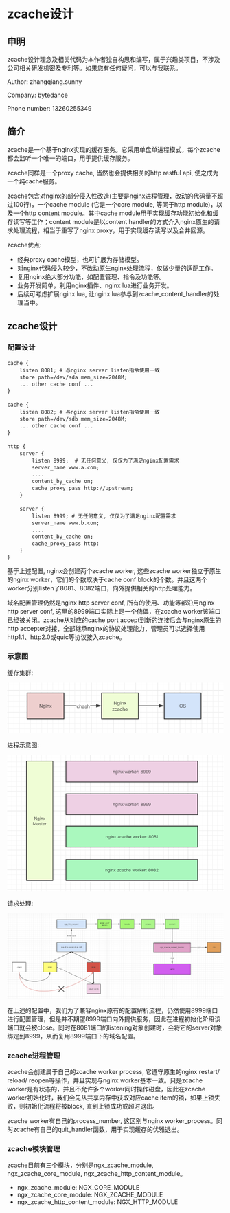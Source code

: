 # zcache设计

## 申明

zcache设计理念及相关代码为本作者独自构思和编写，属于兴趣类项目，不涉及公司相关研发机密及专利等。如果您有任何疑问，可以与我联系。


Author: zhangqiang.sunny

Company: bytedance

Phone number: 13260255349


## 简介

zcache是一个基于nginx实现的缓存服务。它采用单盘单进程模式，每个zcache都会监听一个唯一的端口，用于提供缓存服务。

zcache同样是一个proxy cache, 当然也会提供相关的http restful api, 使之成为一个纯cache服务。

zcache包含对nginx的部分侵入性改造(主要是nginx进程管理，改动的代码量不超过100行)，一个cache module (它是一个core module, 等同于http module)，以及一个http content module。其中cache module用于实现缓存功能初始化和缓存读写等工作；content module是以content handler的方式介入nginx原生的请求处理流程，相当于重写了nginx proxy，用于实现缓存读写以及合并回源。

zcache优点:
- 经典proxy cache模型，也可扩展为存储模型。
- 对nginx代码侵入较少，不改动原生nginx处理流程，仅做少量的适配工作。
- 复用nginx绝大部分功能，如配置管理、指令及功能等。
- 业务开发简单，利用nginx插件、nginx lua进行业务开发。
- 后续可考虑扩展nginx lua, 让nginx lua参与到zcache_content_handler的处理当中。

## zcache设计

### 配置设计
```
cache {
    listen 8081; # 与nginx server listen指令使用一致
    store path=/dev/sda mem_size=2048M;
    ... other cache conf ...
}

cache {
    listen 8082; # 与nginx server listen指令使用一致
    store path=/dev/sdb mem_size=2048M;
    ... other cache conf ...
}

http {
    server {
        listen 8999;  # 无任何意义, 仅仅为了满足nginx配置需求
        server_name www.a.com;
        ....
        content_by_cache on;
        cache_proxy_pass http://upstream;
    }

    server {
        listen 8999; # 无任何意义, 仅仅为了满足nginx配置需求
        server_name www.b.com;
        ....
        content_by_cache on;
        cache_proxy_pass http:
    }
}
```

基于上述配置, nginx会创建两个zcache worker, 这些zcache worker独立于原生的nginx worker，它们的个数取决于cache conf block的个数。并且这两个worker分别listen了8081、8082端口，向外提供相关的http处理能力。


域名配置管理仍然是nginx http server conf, 所有的使用、功能等都沿用nginx http server conf, 这里的8999端口实际上是一个傀儡，在zcache worker该端口已经被关闭。zcache从对应的cache port accept到新的连接后会与nginx原生的http accepter对接，全部继承nginx的协议处理能力，管理员可以选择使用http1.1、http2.0或quic等协议接入zcache。


### 示意图

缓存集群:

![](https://github.com/zhangqiang-01/zcache/raw/master/doc/img/1.png)

进程示意图:

![](https://github.com/zhangqiang-01/zcache/raw/master/doc/img/2.png)

请求处理:

![](https://github.com/zhangqiang-01/zcache/raw/master/doc/img/3.png)


在上述的配置中，我们为了兼容nginx原有的配置解析流程，仍然使用8999端口进行配置管理，但是并不期望8999端口向外提供服务，因此在进程初始化阶段该端口就会被close。同时在8081端口的listening对象创建时，会将它的server对象绑定到8999，从而复用8999端口下的域名配置。


### zcache进程管理

zcache会创建属于自己的zcache worker process, 它遵守原生的nginx restart/ reload/ reopen等操作，并且实现与nginx worker基本一致。只是zcache worker是有状态的，并且不允许多个worker同时操作磁盘，因此在zcache worker初始化时，我们会先从共享内存中获取对应cache item的锁，如果上锁失败，则初始化流程将被block, 直到上锁成功或超时退出。

zcache worker有自己的process_number, 这区别与nginx worker_process。同时zcache有自己的quit_handler函数，用于实现缓存的优雅退出。


### zcache模块管理
zcache目前有三个模块，分别是ngx_zcache_module, ngx_zcache_core_module, ngx_zcache_http_content_module。

- ngx_zcache_module: NGX_CORE_MODULE
- ngx_zcache_core_module: NGX_ZCACHE_MODULE
- ngx_zcache_http_content_module: NGX_HTTP_MODULE

